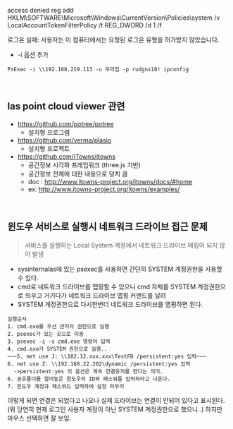 

access denied
reg add HKLM\SOFTWARE\Microsoft\Windows\CurrentVersion\Policies\system /v LocalAccountTokenFilterPolicy /t REG_DWORD /d 1 /f

로그온 실패: 사용자는 이 컴퓨터에서는 요청된 로그온 유형을 허가받지 않았습니다.
  - -i 옵션 추가


```
PsExec -i \\192.168.219.113 -u 우리집 -p rudgns18! ipconfig
```


<br>  

## las point cloud viewer 관련
 - https://github.com/potree/potree
   - 설치형 프로그램
 - https://github.com/verma/plasio
   - 설치형 프로젝트
 - https://github.com/iTowns/itowns
   - 공간정보 시각화 프레임워크 (three.js 기반)
   - 공간정보 전체에 대한 내용으로 덩치 큼
   - doc : http://www.itowns-project.org/itowns/docs/#home
   - ex: http://www.itowns-project.org/itowns/examples/

<br>

## 윈도우 서비스로 실행시 네트워크 드라이브 접근 문제
> 서비스를 실행하는 Local System 계정에서 네트워크 드라이브 매핑이 되지 않아 발생

 - sysinternalas에 있는 psexec를 사용하면 간단히 SYSTEM 계정권한을 사용할 수 있다.
 - cmd로 네트워크 드라이브를 맵핑할 수 있으니 cmd 자체를 SYSTEM 계정권한으로 띄우고 거기다가 네트워크 드라이브 맵핑 커맨드를 날려 
 - SYSTEM 계정권한으로 다시한번더 네트워크 드라이브를 맵핑하면 된다.

```dos
실행순서
1. cmd.exe를 우선 관리자 권한으로 실행
2. psexec가 있는 곳으로 이동
3. psexec -i -s cmd.exe 명령어 입력
4. cmd.exe가 SYSTEM 권한으로 실행..
~~~5. net use J: \\102.12.xxx.xxx\TestFD /persistent:yes 입력~~~
6. net use Z: \\192.168.22.202\dynamic /persistent:yes 입력
  ->persistent:yes 의 옵션은 계속 연결유지를 한다는 의미.
6. 공유폴더를 열어놓은 윈도우의 ID와 패스워들 입력하라고 나온다.
7. 윈도우 계정과 패스워드 입력하여 설정 마무리
```
이렇게 되면 연결은 되었다고 나오나 실제 드라이브는 연결이 안되어 있다고 표시된다. (뭐 당연히 현재 로그인 사용자 계정이 아닌 SYSTEM 계정권한으로 했으니..) 하지만 마우스 선택하면 잘 보임.